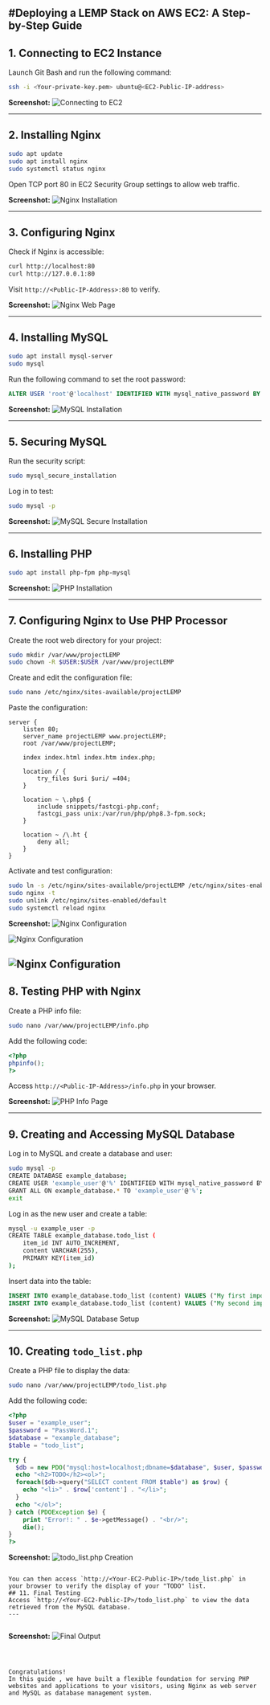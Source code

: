#**Deploying a LEMP Stack on AWS EC2: A Step-by-Step Guide**
---

## 1. Connecting to EC2 Instance
Launch Git Bash and run the following command:
```bash
ssh -i <Your-private-key.pem> ubuntu@<EC2-Public-IP-address>
```
**Screenshot:** ![Connecting to EC2](https://github.com/Prince-Tee/stegHub_LEMPSTACK/blob/main/screenshot1.PNG)

---

## 2. Installing Nginx
```bash
sudo apt update
sudo apt install nginx
sudo systemctl status nginx
```
Open TCP port 80 in EC2 Security Group settings to allow web traffic.

**Screenshot:** ![Nginx Installation](https://github.com/Prince-Tee/stegHub_LEMPSTACK/blob/main/screenshot2.PNG)

---

## 3. Configuring Nginx
Check if Nginx is accessible:
```bash
curl http://localhost:80
curl http://127.0.0.1:80
```
Visit `http://<Public-IP-Address>:80` to verify.

**Screenshot:** ![Nginx Web Page](https://github.com/Prince-Tee/stegHub_LEMPSTACK/blob/main/screenshot3.PNG)

---

## 4. Installing MySQL
```bash
sudo apt install mysql-server
sudo mysql
```
Run the following command to set the root password:
```sql
ALTER USER 'root'@'localhost' IDENTIFIED WITH mysql_native_password BY 'PassWord.1';
```
**Screenshot:** ![MySQL Installation](https://github.com/Prince-Tee/stegHub_LEMPSTACK/blob/main/screenshot4.PNG)

---

## 5. Securing MySQL
Run the security script:
```bash
sudo mysql_secure_installation
```
Log in to test:
```bash
sudo mysql -p
```
**Screenshot:** ![MySQL Secure Installation](https://github.com/Prince-Tee/stegHub_LEMPSTACK/blob/main/screenshot5.PNG)

---

## 6. Installing PHP
```bash
sudo apt install php-fpm php-mysql
```
**Screenshot:** ![PHP Installation](https://github.com/Prince-Tee/stegHub_LEMPSTACK/blob/main/screenshot6.PNG)

---

## 7. Configuring Nginx to Use PHP Processor
Create the root web directory for your project:
```bash
sudo mkdir /var/www/projectLEMP
sudo chown -R $USER:$USER /var/www/projectLEMP
```
Create and edit the configuration file:
```bash
sudo nano /etc/nginx/sites-available/projectLEMP
```
Paste the configuration:
```nginx
server {
    listen 80;
    server_name projectLEMP www.projectLEMP;
    root /var/www/projectLEMP;

    index index.html index.htm index.php;

    location / {
        try_files $uri $uri/ =404;
    }

    location ~ \.php$ {
        include snippets/fastcgi-php.conf;
        fastcgi_pass unix:/var/run/php/php8.3-fpm.sock;
    }

    location ~ /\.ht {
        deny all;
    }
}
```
Activate and test configuration:
```bash
sudo ln -s /etc/nginx/sites-available/projectLEMP /etc/nginx/sites-enabled/
sudo nginx -t
sudo unlink /etc/nginx/sites-enabled/default
sudo systemctl reload nginx
```
**Screenshot:** ![Nginx Configuration](https://github.com/Prince-Tee/stegHub_LEMPSTACK/blob/main/screenshot7.PNG)

![Nginx Configuration](https://github.com/Prince-Tee/stegHub_LEMPSTACK/blob/main/screenshot7a.PNG)

![Nginx Configuration](https://github.com/Prince-Tee/stegHub_LEMPSTACK/blob/main/screenshot7b.PNG)
---

## 8. Testing PHP with Nginx
Create a PHP info file:
```bash
sudo nano /var/www/projectLEMP/info.php
```
Add the following code:
```php
<?php
phpinfo();
?>
```
Access `http://<Public-IP-Address>/info.php` in your browser.

**Screenshot:** ![PHP Info Page](https://github.com/Prince-Tee/stegHub_LEMPSTACK/blob/main/screenshot8.PNG)

---

## 9. Creating and Accessing MySQL Database
Log in to MySQL and create a database and user:
```bash
sudo mysql -p
CREATE DATABASE example_database;
CREATE USER 'example_user'@'%' IDENTIFIED WITH mysql_native_password BY 'PassWord.1';
GRANT ALL ON example_database.* TO 'example_user'@'%';
exit
```
Log in as the new user and create a table:
```bash
mysql -u example_user -p
CREATE TABLE example_database.todo_list (
    item_id INT AUTO_INCREMENT,
    content VARCHAR(255),
    PRIMARY KEY(item_id)
);
```
Insert data into the table:
```sql
INSERT INTO example_database.todo_list (content) VALUES ("My first important item");
INSERT INTO example_database.todo_list (content) VALUES ("My second important item");
```
**Screenshot:** ![MySQL Database Setup](https://github.com/Prince-Tee/stegHub_LEMPSTACK/blob/main/screenshot9.PNG)

---


## 10. Creating `todo_list.php`
Create a PHP file to display the data:
```bash
sudo nano /var/www/projectLEMP/todo_list.php
```
Add the following code:
```php
<?php
$user = "example_user";
$password = "PassWord.1";
$database = "example_database";
$table = "todo_list";

try {
  $db = new PDO("mysql:host=localhost;dbname=$database", $user, $password);
  echo "<h2>TODO</h2><ol>";
  foreach($db->query("SELECT content FROM $table") as $row) {
    echo "<li>" . $row['content'] . "</li>";
  }
  echo "</ol>";
} catch (PDOException $e) {
    print "Error!: " . $e->getMessage() . "<br/>";
    die();
}
?>
```
**Screenshot:** ![todo_list.php Creation](https://github.com/Prince-Tee/stegHub_LEMPSTACK/blob/main/screenshot9.PNG)
```

You can then access `http://<Your-EC2-Public-IP>/todo_list.php` in your browser to verify the display of your "TODO" list.
## 11. Final Testing
Access `http://<Your-EC2-Public-IP>/todo_list.php` to view the data retrieved from the MySQL database.
---


```
**Screenshot:** ![Final Output](https://github.com/Prince-Tee/stegHub_LEMPSTACK/blob/main/screenshot11.PNG)
```



Congratulations!
In this guide , we have built a flexible foundation for serving PHP websites and applications to your visitors, using Nginx as web server and MySQL as database management system.
